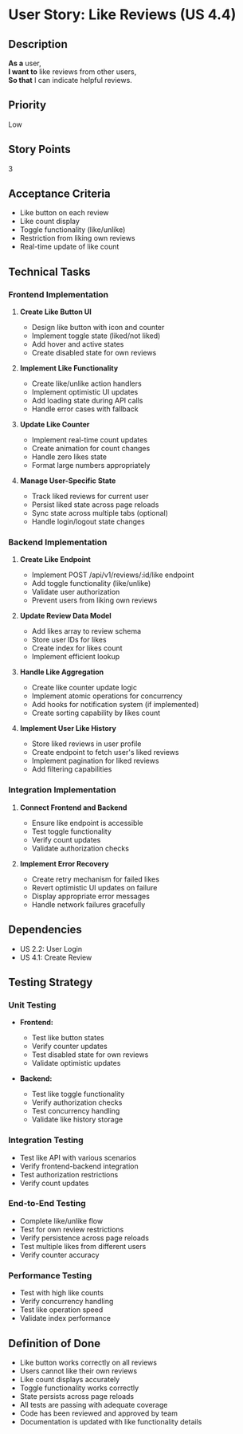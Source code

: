 # User Story: Like Reviews (US 4.4)

## Description
**As a** user,  
**I want to** like reviews from other users,  
**So that** I can indicate helpful reviews.

## Priority
Low

## Story Points
3

## Acceptance Criteria
- Like button on each review
- Like count display
- Toggle functionality (like/unlike)
- Restriction from liking own reviews
- Real-time update of like count

## Technical Tasks

### Frontend Implementation
1. **Create Like Button UI**
   - Design like button with icon and counter
   - Implement toggle state (liked/not liked)
   - Add hover and active states
   - Create disabled state for own reviews

2. **Implement Like Functionality**
   - Create like/unlike action handlers
   - Implement optimistic UI updates
   - Add loading state during API calls
   - Handle error cases with fallback

3. **Update Like Counter**
   - Implement real-time count updates
   - Create animation for count changes
   - Handle zero likes state
   - Format large numbers appropriately

4. **Manage User-Specific State**
   - Track liked reviews for current user
   - Persist liked state across page reloads
   - Sync state across multiple tabs (optional)
   - Handle login/logout state changes

### Backend Implementation
1. **Create Like Endpoint**
   - Implement POST /api/v1/reviews/:id/like endpoint
   - Add toggle functionality (like/unlike)
   - Validate user authorization
   - Prevent users from liking own reviews

2. **Update Review Data Model**
   - Add likes array to review schema
   - Store user IDs for likes
   - Create index for likes count
   - Implement efficient lookup

3. **Handle Like Aggregation**
   - Create like counter update logic
   - Implement atomic operations for concurrency
   - Add hooks for notification system (if implemented)
   - Create sorting capability by likes count

4. **Implement User Like History**
   - Store liked reviews in user profile
   - Create endpoint to fetch user's liked reviews
   - Implement pagination for liked reviews
   - Add filtering capabilities

### Integration Implementation
1. **Connect Frontend and Backend**
   - Ensure like endpoint is accessible
   - Test toggle functionality
   - Verify count updates
   - Validate authorization checks

2. **Implement Error Recovery**
   - Create retry mechanism for failed likes
   - Revert optimistic UI updates on failure
   - Display appropriate error messages
   - Handle network failures gracefully

## Dependencies
- US 2.2: User Login
- US 4.1: Create Review

## Testing Strategy

### Unit Testing
- **Frontend:**
  - Test like button states
  - Verify counter updates
  - Test disabled state for own reviews
  - Validate optimistic updates

- **Backend:**
  - Test like toggle functionality
  - Verify authorization checks
  - Test concurrency handling
  - Validate like history storage

### Integration Testing
- Test like API with various scenarios
- Verify frontend-backend integration
- Test authorization restrictions
- Verify count updates

### End-to-End Testing
- Complete like/unlike flow
- Test for own review restrictions
- Verify persistence across page reloads
- Test multiple likes from different users
- Verify counter accuracy

### Performance Testing
- Test with high like counts
- Verify concurrency handling
- Test like operation speed
- Validate index performance

## Definition of Done
- Like button works correctly on all reviews
- Users cannot like their own reviews
- Like count displays accurately
- Toggle functionality works correctly
- State persists across page reloads
- All tests are passing with adequate coverage
- Code has been reviewed and approved by team
- Documentation is updated with like functionality details
